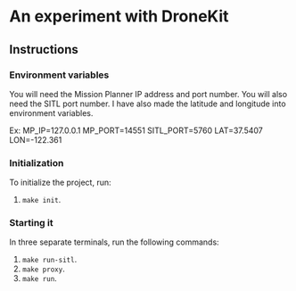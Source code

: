 # An experiment with DroneKit

## Instructions

### Environment variables

You will need the Mission Planner IP address and port number.
You will also need the SITL port number.
I have also made the latitude and longitude into environment variables.

Ex:
MP_IP=127.0.0.1
MP_PORT=14551
SITL_PORT=5760
LAT=37.5407
LON=-122.361


### Initialization

To initialize the project, run:
1. `make init`.


### Starting it

In three separate terminals, run the following commands:
1. `make run-sitl`.
2. `make proxy`.
3. `make run`.

